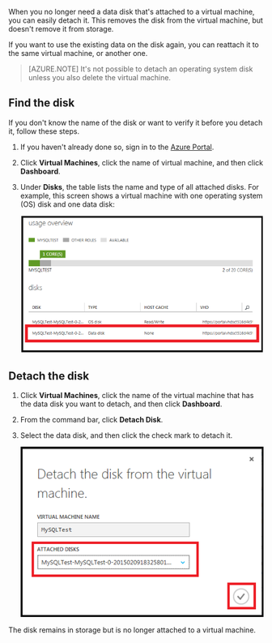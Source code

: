 <properties writer="kathydav" editor="tysonn" manager="timlt" />

When you no longer need a data disk that's attached to a virtual machine, you can easily detach it. This removes the disk from the virtual machine, but doesn't remove it from storage. 

If you want to use the existing data on the disk again, you can reattach it to the same virtual machine, or another one.  

> [AZURE.NOTE] It's not possible to detach an operating system disk unless you also delete the virtual machine.


## Find the disk

If you don't know the name of the disk or want to verify it before you detach it, follow these steps.


1. If you haven't already done so, sign in to the [Azure Portal](http://manage.windowsazure.com).

2. Click **Virtual Machines**, click the name of virtual machine, and then click **Dashboard**.

3. Under **Disks**, the table lists the name and type of all attached disks. For example, this screen shows a virtual machine with one operating system (OS) disk and one data disk:

    ![Find data disk](./media/howto-detach-disk-windows-linux/FindDataDisks.png)


## Detach the disk

1. Click **Virtual Machines**, click the name of the virtual machine that has the data disk you want to detach, and then click **Dashboard**.

2. From the command bar, click **Detach Disk**.

3. Select the data disk, and then click the check mark to detach it.

    ![Detach disk details](./media/howto-detach-disk-windows-linux/DetachDiskDetails.png)

The disk remains in storage but is no longer attached to a virtual machine.

